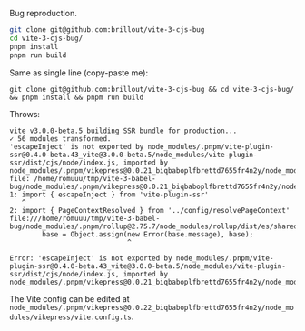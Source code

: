 Bug reproduction.

```bash
git clone git@github.com:brillout/vite-3-cjs-bug
cd vite-3-cjs-bug/
pnpm install
pnpm run build
```

Same as single line (copy-paste me):

```shell
git clone git@github.com:brillout/vite-3-cjs-bug && cd vite-3-cjs-bug/ && pnpm install && pnpm run build
```

Throws:

```
vite v3.0.0-beta.5 building SSR bundle for production...
✓ 56 modules transformed.
'escapeInject' is not exported by node_modules/.pnpm/vite-plugin-ssr@0.4.0-beta.43_vite@3.0.0-beta.5/node_modules/vite-plugin-ssr/dist/cjs/node/index.js, imported by node_modules/.pnpm/vikepress@0.0.21_biqbaboplfbrettd7655fr4n2y/node_modules/vikepress/src/algolia/DocSearch.ts
file: /home/romuuu/tmp/vite-3-babel-bug/node_modules/.pnpm/vikepress@0.0.21_biqbaboplfbrettd7655fr4n2y/node_modules/vikepress/src/algolia/DocSearch.ts:1:0
1: import { escapeInject } from 'vite-plugin-ssr'
   ^
2: import { PageContextResolved } from '../config/resolvePageContext'
file:///home/romuuu/tmp/vite-3-babel-bug/node_modules/.pnpm/rollup@2.75.7/node_modules/rollup/dist/es/shared/rollup.js:1858
        base = Object.assign(new Error(base.message), base);
                             ^

Error: 'escapeInject' is not exported by node_modules/.pnpm/vite-plugin-ssr@0.4.0-beta.43_vite@3.0.0-beta.5/node_modules/vite-plugin-ssr/dist/cjs/node/index.js, imported by node_modules/.pnpm/vikepress@0.0.21_biqbaboplfbrettd7655fr4n2y/node_modules/vikepress/src/algolia/DocSearch.ts
```

The Vite config can be edited at `node_modules/.pnpm/vikepress@0.0.22_biqbaboplfbrettd7655fr4n2y/node_modules/vikepress/vite.config.ts`.
